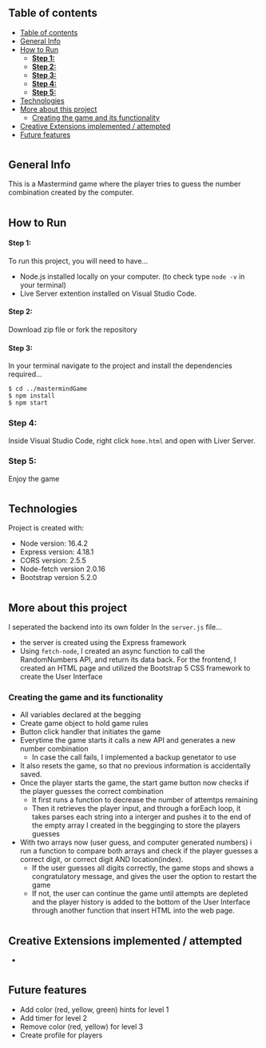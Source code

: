 ## Table of contents
- [Table of contents](#table-of-contents)
- [General Info](#general-info)
- [How to Run](#how-to-run)
    - [**Step 1:**](#step-1)
    - [**Step 2:**](#step-2)
    - [**Step 3:**](#step-3)
  - [**Step 4:**](#step-4)
  - [**Step 5:**](#step-5)
- [Technologies](#technologies)
- [More about this project](#more-about-this-project)
  - [Creating the game and its functionality](#creating-the-game-and-its-functionality)
- [Creative Extensions implemented / attempted](#creative-extensions-implemented--attempted)
- [Future features](#future-features)
#
## General Info
This is a Mastermind game where the player tries to guess the number combination created by the computer.
#

## How to Run
#### **Step 1:**
To run this project, you will need to have...
* Node.js installed locally on your computer. (to check type ```node -v``` in your terminal)
* Live Server extention installed on Visual Studio Code.

#### **Step 2:** 
Download zip file or fork the repository

#### **Step 3:**
In your terminal navigate to the project and install the dependencies required...
```
$ cd ../mastermindGame
$ npm install
$ npm start
```
### **Step 4:**
Inside Visual Studio Code, right click ```home.html``` and open with Liver Server.

### **Step 5:**
Enjoy the game
#

## Technologies
Project is created with:
* Node version: 16.4.2
* Express version: 4.18.1
* CORS  version: 2.5.5
* Node-fetch version 2.0.16
* Bootstrap version 5.2.0

#

## More about this project
I seperated the backend into its own folder
In the ```server.js``` file...
 - the server is created using the Express framework
 - Using ```fetch-node```, I created an async function to call the RandomNumbers API, and return its data back. 
For the frontend, I created an HTML page and utilized the Bootstrap 5 CSS framework to create the User Interface

### Creating the game and its functionality
  - All variables declared at the begging
  - Create game object to hold game rules
  - Button click handler that initiates the game
  - Everytime the game starts it calls a new API and generates a new number combination
    - In case the call fails, I implemented a backup genetator to use
  - It also resets the game, so that no previous information is accidentally saved.
  - Once the player starts the game, the start game button now checks if the player guesses the correct combination
    - It first runs a function to decrease the number of attemtps remaining
    - Then it retrieves the player input, and through a forEach loop, it takes parses each string into a interger and pushes it to the end of the empty array I created in the begginging to store the players guesses
  - With two arrays now (user guess, and computer generated numbers) i run a function to compare both arrays and check if the player guesses a correct digit, or correct digit AND location(index).
    - If the user guesses all digits correctly, the game stops and shows a congratulatory message, and gives the user the option to restart the game
    - If not, the user can continue the game until attempts are depleted and the player history is added to the bottom of the User Interface through another function that insert HTML into the web page.
#
## Creative Extensions implemented / attempted
-
#
## Future features

- Add color (red, yellow, green) hints for level 1
- Add timer for level 2
- Remove color (red, yellow) for level 3
- Create profile for players



